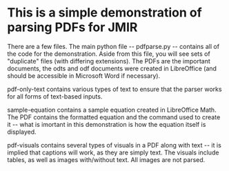 # This is a simple demonstration of parsing PDFs for JMIR

There are a few files. The main python file -- pdfparse.py -- contains all of the code for the demonstration. Aside from this file, you will see sets of "duplicate" files (with differing extensions). The PDFs are the important documents, the odts and odf documents were created in LibreOffice (and should be accessible in Microsoft Word if necessary). 

pdf-only-text contains various types of text to ensure that the parser works for all forms of text-based inputs.

sample-equation contains a sample equation created in LibreOffice Math. The PDF contains the formatted equation and the command used to create it -- what is imortant in this demonstration is how the equation itself is displayed. 

pdf-visuals contains several types of visuals in a PDF along with text -- it is implied that captions will work, as they are simply text. The visuals include tables, as well as images with/without text. All images are not parsed. 
